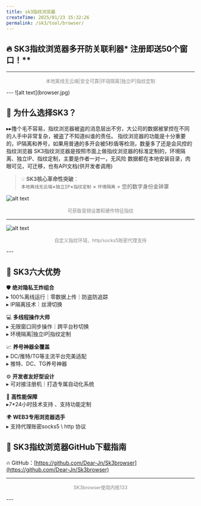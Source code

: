 ```yaml
---
title: sk3指纹浏览器
createTime: 2025/01/23 15:32:26
permalink: /sk3/tool/browser/
---
```


## 🔥 **SK3指纹浏览器多开防关联利器*** 注册即送50个窗口！**
---


 <ImageCard
        image="https://github.com/Dear-Jn/Sk3browser/blob/main/image/1.jpg"
        title="SK3browser"
        description=""
        author="SK3"
        date="2025/01"
      />
 <p style="text-align: center; color: #888; font-size: 0.9em;">
本地离线无云端|安全可靠|环境隔离|独立IP|指纹定制
</p>
---
![alt text](browser.jpg)



## 🌟 为什么选择SK3？
▸▸撸个毛不容易，指纹浏览器被盗的消息层出不穷，大公司的数据被掌控在不同的人手中非常复杂，被盗了不知道纠谁的责任。 
指纹浏览器的功能是十分重要的，IP隔离和养号，如果用普通的多开会被5秒盾等检测，数量多了还是会风控的指纹浏览器
SK3指纹浏览器是按照市面上做指纹浏览器的标准定制的，环境隔离、独立IP、指纹定制，主要是作者一对一，无风险
数据都在本地安装目录，肉眼可见，可迁移，也有API文档(供开发者调用)



> 💡 **SK3核心革命性突破**：  
> `本地离线无云端`×`独立IP`×`指纹定制` × `环境隔离` = 您的数字身份金钟罩

![alt text](finger-1.png)
      <p style="text-align: center; color: #888; font-size: 0.9em;">
可获取音频设置和硬件特征指纹
</p>

---
![alt text](ip.png)
 <p style="text-align: center; color: #888; font-size: 0.9em;">
自定义指纹环境，http/socks5账密代理支持
</p>
---

## 🚨 **SK3六大优势**

🛡️ **绝对隐私王炸组合**  
▸ 100%离线运行｜零数据上传｜防盗防追踪  
▸ IP隔离技术｜丝滑切换  

💻 **多线程操作大师**  
▸ 无限窗口同步操作｜跨平台秒切换  
▸ 环境隔离|独立IP|指纹定制

📈 **养号神器全覆盖**  
▸ DC/推特/TG等主流平台完美适配  
▸ 推特、DC、TG养号神器

⚙️ **开发者友好型设计**  
▸ 可对接注册机｜打造专属自动化系统  

🔋 **高性能保障**  
▸7*24小时技术支持 、支持功能定制

🌍 **WEB3专用浏览器选手**  
▸ 支持代理账密socks5 \ http  协议



## 🚀 SK3指纹浏览器GitHub下载指南
🔥 GitHub：[https://github.com/Dear-Jn/Sk3browser](https://github.com/Dear-Jn/Sk3browser)  


---
 
 <ImageCard
        image="http://localhost:8080/Stable-kit-3/img/bro.png"
        title="SK3browser"
        description=""
        author="SK3"
        date="2025/01"
      />
          <p style="text-align: center; color: #888; font-size: 0.9em;">
SK3browser使用内核133
</p>
---







